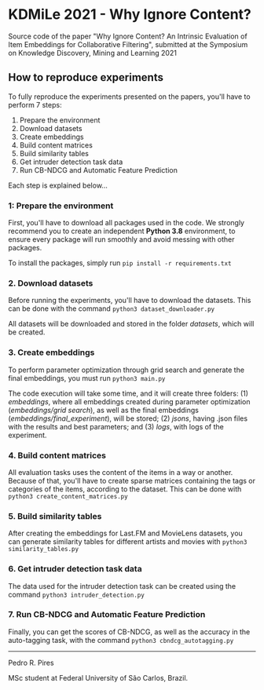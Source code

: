 # KDMiLe 2021 - Why Ignore Content?
Source code of the paper "Why Ignore Content? An Intrinsic Evaluation of Item Embeddings for Collaborative Filtering", submitted at the Symposium on Knowledge Discovery, Mining and Learning 2021

## How to reproduce experiments
To fully reproduce the experiments presented on the papers, you'll have to perform 7 steps:
1. Prepare the environment
2. Download datasets
3. Create embeddings
4. Build content matrices
5. Build similarity tables
6. Get intruder detection task data
7. Run CB-NDCG and Automatic Feature Prediction

Each step is explained below...

### 1: Prepare the environment
First, you'll have to download all packages used in the code. We strongly recommend you to create an independent **Python 3.8** environment, to ensure every package will run smoothly and avoid messing with other packages.

To install the packages, simply run `pip install -r requirements.txt`

### 2. Download datasets
Before running the experiments, you'll have to download the datasets. This can be done with the command `python3 dataset_downloader.py`

All datasets will be downloaded and stored in the folder _datasets_, which will be created.

### 3. Create embeddings
To perform parameter optimization through grid search and generate the final embeddings, you must run `python3 main.py`

The code execution will take some time, and it will create three folders: (1) _embeddings_, where all embeddings created during parameter optimization (_embeddings/grid search_), as well as the final embeddings (_embeddings/final_experiment_), will be stored; (2) _jsons_, having .json files with the results and best parameters; and (3) _logs_, with logs of the experiment.

### 4. Build content matrices
All evaluation tasks uses the content of the items in a way or another. Because of that, you'll have to create sparse matrices containing the tags or categories of the items, according to the dataset. This can be done with `python3 create_content_matrices.py`

### 5. Build similarity tables
After creating the embeddings for Last.FM and MovieLens datasets, you can generate similarity tables for different artists and movies with `python3 similarity_tables.py`

### 6. Get intruder detection task data
The data used for the intruder detection task can be created using the command `python3 intruder_detection.py`

### 7. Run CB-NDCG and Automatic Feature Prediction
Finally, you can get the scores of CB-NDCG, as well as the accuracy in the auto-tagging task, with the command `python3 cbndcg_autotagging.py`

---
Pedro R. Pires

MSc student at Federal University of São Carlos, Brazil.
